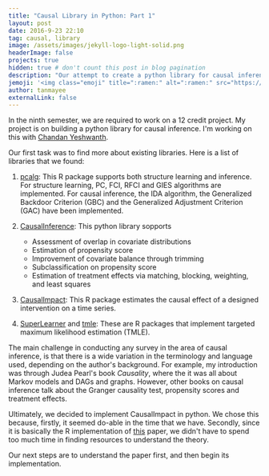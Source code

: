 ```yaml
---
title: "Causal Library in Python: Part 1"
layout: post
date: 2016-9-23 22:10
tag: causal, library
image: /assets/images/jekyll-logo-light-solid.png
headerImage: false
projects: true
hidden: true # don't count this post in blog pagination
description: "Our attempt to create a python library for causal inference."
jemoji: '<img class="emoji" title=":ramen:" alt=":ramen:" src="https://assets.github.com/images/icons/emoji/unicode/1f378.png" height="20" width="20" align="absmiddle">'
author: tanmayee
externalLink: false
---
```


In the ninth semester, we are required to work on a 12 credit project. My project is on building a python library for causal inference. I'm working on this with [Chandan Yeshwanth](mailto:Chandan.Yeshwanth@iiitb.org).

Our first task was to find more about existing libraries. Here is a list of libraries that we found:


1. [pcalg](https://cran.r-project.org/web/packages/pcalg/index.html): This R package supports both structure learning and inference. For structure learning, PC, FCI, RFCI and GIES algorithms are implemented. For causal inference, the IDA algorithm, the Generalized Backdoor Criterion (GBC) and the Generalized Adjustment Criterion (GAC) have been implemented. 

2. [CausalInference](http://causalinferenceinpython.org/): This python library sopports
    * Assessment of overlap in covariate distributions
    * Estimation of propensity score
    * Improvement of covariate balance through trimming
    * Subclassification on propensity score
    * Estimation of treatment effects via matching, blocking, weighting, and least squares

3. [CausalImpact](http://google.github.io/CausalImpact/CausalImpact.html): This R package estimates the causal effect of a designed intervention on a time series.

4. [SuperLearner](https://cran.r-project.org/web/packages/SuperLearner/index.html) and [tmle](https://cran.r-project.org/web/packages/tmle/index.html): These are R packages that implement targeted maximum likelihood estimation (TMLE). 

The main challenge in conducting any survey in the area of causal inference, is that there is a wide variation in the terminology and language used, depending on the author's background. For example, my introduction was through Judea Pearl's book *Causality*, where the it was all about Markov models and DAGs and graphs. However, other books on causal inference talk about the Granger causality test, propensity scores and treatment effects. 

Ultimately, we decided to implement CausalImpact in python. We chose this because, firstly, it seemed do-able in the time that we have. Secondly, since it is basically the R implementation of [this](http://research.google.com/pubs/pub41854.html) paper, we didn't have to spend too much time in finding resources to understand the theory. 

Our next steps are to understand the paper first, and then begin its implementation.